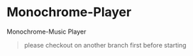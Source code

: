 # Monochrome-Player
Monochrome-Music Player

> please checkout on another branch first before starting